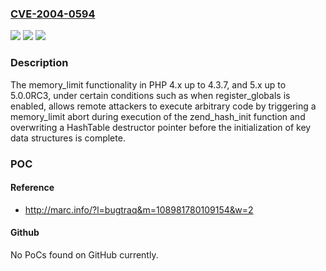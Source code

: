 ### [CVE-2004-0594](https://cve.mitre.org/cgi-bin/cvename.cgi?name=CVE-2004-0594)
![](https://img.shields.io/static/v1?label=Product&message=n%2Fa&color=blue)
![](https://img.shields.io/static/v1?label=Version&message=n%2Fa&color=blue)
![](https://img.shields.io/static/v1?label=Vulnerability&message=n%2Fa&color=brighgreen)

### Description

The memory_limit functionality in PHP 4.x up to 4.3.7, and 5.x up to 5.0.0RC3, under certain conditions such as when register_globals is enabled, allows remote attackers to execute arbitrary code by triggering a memory_limit abort during execution of the zend_hash_init function and overwriting a HashTable destructor pointer before the initialization of key data structures is complete.

### POC

#### Reference
- http://marc.info/?l=bugtraq&m=108981780109154&w=2

#### Github
No PoCs found on GitHub currently.

